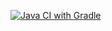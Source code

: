 [![Java CI with Gradle](https://github.com/KirillNemytykh/HomeworkPostmanEcho/actions/workflows/gradle.yml/badge.svg)](https://github.com/KirillNemytykh/HomeworkPostmanEcho/actions/workflows/gradle.yml)
